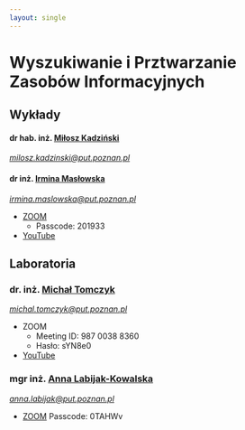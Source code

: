 ```yaml
---
layout: single
---
```

# Wyszukiwanie i Prztwarzanie Zasobów Informacyjnych

## Wykłady
#### dr hab. inż. [Miłosz Kadziński](http://www.cs.put.poznan.pl/mkadzinski/wpi/)
*milosz.kadzinski@put.poznan.pl*

#### dr inż. [Irmina Masłowska](http://www.cs.put.poznan.pl/imaslowska/wipi/)
*irmina.maslowska@put.poznan.pl*
- [ZOOM](https://us02web.zoom.us/j/83191756865?pwd=VjdXSTd4ZHVPdHkxUG13ZVpFbFVMQT09) 
  - Passcode: 201933
- [YouTube](https://www.youtube.com/playlist?list=PLMkIxFYizNdHA_hPfcC0XqhaTJZLxs0H0)

## Laboratoria
### dr. inż. [Michał Tomczyk](http://www.cs.put.poznan.pl/mtomczyk/)
*michal.tomczyk@put.poznan.pl*
- ZOOM
  - Meeting ID: 987 0038 8360
  -  Hasło: sYN8e0
- [YouTube](https://www.youtube.com/playlist?list=PLMkIxFYizNdEnN5cTyTsb3oop6mhlYMjI)  

### mgr inż. [Anna Labijak-Kowalska](http://www.cs.put.poznan.pl/alabijak/ir.html) 
*anna.labijak@put.poznan.pl*
- [ZOOM](https://zoom.us/j/2606007436?pwd=bDNDdzVKR2tnWVVpZjFMcHRnN3F3UT09) Passcode: 0TAHWv

